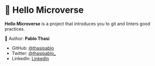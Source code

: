 # 📖 Hello Microverse <a name="about-project"></a>

**Hello Microverse** is a project that introduces you to git and linters good practices.

👤 Author: **Pablo Thasi**

- GitHub: [@thasipablo](https://github.com/thasipablo)
- Twitter: [@thasipablo_](https://twitter.com/thasipablo_)
- LinkedIn: [LinkedIn](https://linkedin.com/in/thasipablo)
